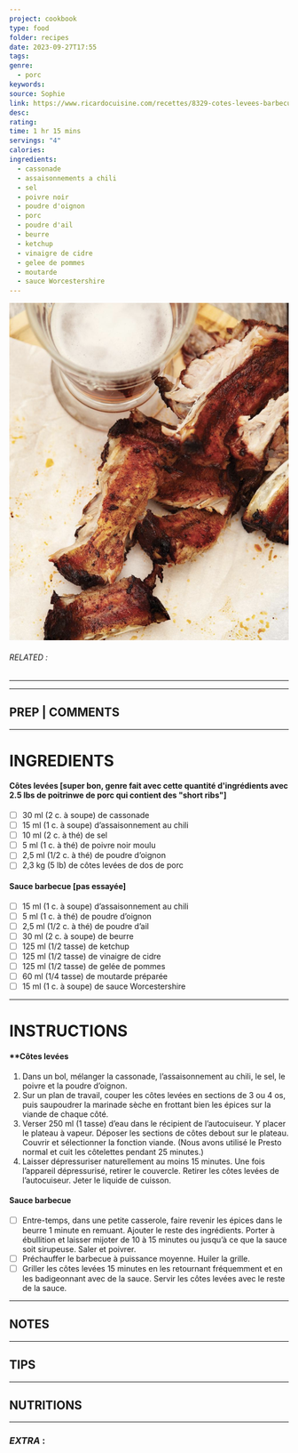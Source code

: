 ```yaml
---
project: cookbook
type: food
folder: recipes
date: 2023-09-27T17:55
tags: 
genre:
  - porc
keywords: 
source: Sophie
link: https://www.ricardocuisine.com/recettes/8329-cotes-levees-barbecue-a-l-autocuiseur
desc: 
rating: 
time: 1 hr 15 mins
servings: "4"
calories: 
ingredients:
  - cassonade
  - assaisonnements a chili
  - sel
  - poivre noir
  - poudre d'oignon
  - porc
  - poudre d'ail
  - beurre
  - ketchup
  - vinaigre de cidre
  - gelee de pommes
  - moutarde
  - sauce Worcestershire
---
```


![IMAGE](image_461.png)

###### *RELATED* : 
---


---
## PREP | COMMENTS



---
# INGREDIENTS

#### **Côtes levées [super bon, genre fait avec cette quantité d'ingrédients avec 2.5 lbs de poitrinwe de porc qui contient des "short ribs"]**

- [ ] 30 ml (2 c. à soupe) de cassonade
- [ ] 15 ml (1 c. à soupe) d’assaisonnement au chili
- [ ] 10 ml (2 c. à thé) de sel
- [ ] 5 ml (1 c. à thé) de poivre noir moulu
- [ ] 2,5 ml (1/2 c. à thé) de poudre d’oignon
- [ ] 2,3 kg (5 lb) de côtes levées de dos de porc

#### **Sauce barbecue [pas essayée]**
    
- [ ] 15 ml (1 c. à soupe) d’assaisonnement au chili
- [ ] 5 ml (1 c. à thé) de poudre d’oignon
- [ ] 2,5 ml (1/2 c. à thé) de poudre d’ail
- [ ] 30 ml (2 c. à soupe) de beurre
- [ ] 125 ml (1/2 tasse) de ketchup
- [ ] 125 ml (1/2 tasse) de vinaigre de cidre
- [ ] 125 ml (1/2 tasse) de gelée de pommes
- [ ] 60 ml (1/4 tasse) de moutarde préparée
- [ ] 15 ml (1 c. à soupe) de sauce Worcestershire

---
# INSTRUCTIONS

#### **Côtes levées

1. Dans un bol, mélanger la cassonade, l’assaisonnement au chili, le sel, le poivre et la poudre d’oignon.
2. Sur un plan de travail, couper les côtes levées en sections de 3 ou 4 os, puis saupoudrer la marinade sèche en frottant bien les épices sur la viande de chaque côté.
3. Verser 250 ml (1 tasse) d’eau dans le récipient de l’autocuiseur. Y placer le plateau à vapeur. Déposer les sections de côtes debout sur le plateau. Couvrir et sélectionner la fonction viande. (Nous avons utilisé le Presto normal et cuit les côtelettes pendant 25 minutes.)
4. Laisser dépressuriser naturellement au moins 15 minutes. Une fois l’appareil dépressurisé, retirer le couvercle. Retirer les côtes levées de l’autocuiseur. Jeter le liquide de cuisson.

#### **Sauce barbecue**
    
- [ ] Entre-temps, dans une petite casserole, faire revenir les épices dans le beurre 1 minute en remuant. Ajouter le reste des ingrédients. Porter à ébullition et laisser mijoter de 10 à 15 minutes ou jusqu’à ce que la sauce soit sirupeuse. Saler et poivrer.
- [ ] Préchauffer le barbecue à puissance moyenne. Huiler la grille.
- [ ] Griller les côtes levées 15 minutes en les retournant fréquemment et en les badigeonnant avec de la sauce. Servir les côtes levées avec le reste de la sauce.

---
## NOTES



---
## TIPS



---
## NUTRITIONS



---
### *EXTRA* :



